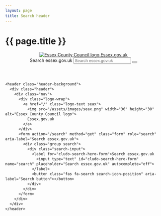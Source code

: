 ```yaml
---
layout: page
title: Search header
---
```


# {{ page.title }}

<header class="header-background">
  <div class="header">
    <div class="nav">
      <div class="logo-wrap">
        <a href="/" class="logo-text seax">
          <img src="/essex-county-council-digital-manual/assets/images/seax.png" width="36" height="30" alt="Essex County Council logo">
          Essex.gov.uk
        </a>
      </div>
      <form action="/search" method="get" class="form" role="search" aria-label="Search essex.gov.uk">
        <div class="group search">
          <div class="search-input">
            <label for="cludo-search-hero-form">Search essex.gov.uk
              <input type="text" id="cludo-search-hero-form" name="search" placeholder="Search essex.gov.uk" autocomplete="off">
            </label>
            <button class="fas fa-search search-icon-position" aria-label="Search button"></button>
          </div>
        </div>
      </form>
    </div>
  </div>
</header>

    <header class="header-background">
      <div class="header">
        <div class="nav">
          <div class="logo-wrap">
            <a href="/" class="logo-text seax">
              <img src="/assets/images/seax.png" width="36" height="30" alt="Essex County Council logo">
              Essex.gov.uk
            </a>
          </div>
          <form action="/search" method="get" class="form" role="search" aria-label="Search essex.gov.uk">
            <div class="group search">
              <div class="search-input">
                <label for="cludo-search-hero-form">Search essex.gov.uk
                  <input type="text" id="cludo-search-hero-form" name="search" placeholder="Search essex.gov.uk" autocomplete="off">
                </label>
                <button class="fas fa-search search-icon-position" aria-label="Search button"></button>
              </div>
            </div>
          </form>
        </div>
      </div>
    </header>